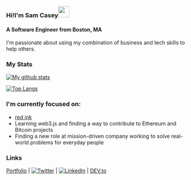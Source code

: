 ### Hi!I'm Sam Casey<img src="https://raw.githubusercontent.com/MartinHeinz/MartinHeinz/master/wave.gif" width="30px">
#### A Software Engineer from Boston, MA

I'm passionate about using my combination of business and tech skills to help others. 

### My Stats

[![My github stats](https://github-readme-stats.vercel.app/api?username=samuel-casey)](https://github.com/anuraghazra/github-readme-stats)

[![Top Langs](https://github-readme-stats.vercel.app/api/top-langs/?username=samuel-casey&layout=compact&hide=html,jupyter%20notebook,TeX&langs_count=9)](https://github.com/anuraghazra/github-readme-stats)


### I'm currently focused on:
- [red ink](https://red-ink-writing.com)
- Learning web3.js and finding a way to contribute to Ethereum and Bitcoin projects
- Finding a new role at mission-driven company working to solve real-world problems for everyday people 

### Links
[Portfolio](https://samcasey.info) | [![Twitter][1.2]](https://twitter.com/_samcasey) | [![LinkedIn][2.2]](https://www.linkedin.com/in/sam-casey1/) | [DEV.to](https://dev.to/samuelcasey)

[1.2]: http://i.imgur.com/wWzX9uB.png (twitter icon without padding)
[2.2]: https://raw.githubusercontent.com/MartinHeinz/MartinHeinz/master/linkedin-3-16.png (LinkedIn icon without padding)
[3.2]: https://d2fltix0v2e0sb.cloudfront.net/dev-black.png (DEV.to logo)

<!--
**samuel-casey/samuel-casey** is a ✨ _special_ ✨ repository because its `README.md` (this file) appears on your GitHub profile.


-->

